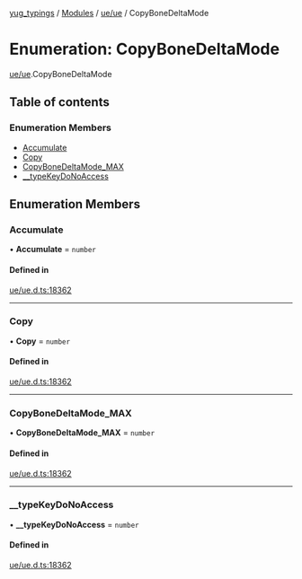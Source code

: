[yug_typings](../README.md) / [Modules](../modules.md) / [ue/ue](../modules/ue_ue.md) / CopyBoneDeltaMode

# Enumeration: CopyBoneDeltaMode

[ue/ue](../modules/ue_ue.md).CopyBoneDeltaMode

## Table of contents

### Enumeration Members

- [Accumulate](ue_ue.CopyBoneDeltaMode.md#accumulate)
- [Copy](ue_ue.CopyBoneDeltaMode.md#copy)
- [CopyBoneDeltaMode\_MAX](ue_ue.CopyBoneDeltaMode.md#copybonedeltamode_max)
- [\_\_typeKeyDoNoAccess](ue_ue.CopyBoneDeltaMode.md#__typekeydonoaccess)

## Enumeration Members

### Accumulate

• **Accumulate** = `number`

#### Defined in

[ue/ue.d.ts:18362](https://github.com/YugMetaverse/yug_typings/blob/b7d9b19/ue/ue.d.ts#L18362)

___

### Copy

• **Copy** = `number`

#### Defined in

[ue/ue.d.ts:18362](https://github.com/YugMetaverse/yug_typings/blob/b7d9b19/ue/ue.d.ts#L18362)

___

### CopyBoneDeltaMode\_MAX

• **CopyBoneDeltaMode\_MAX** = `number`

#### Defined in

[ue/ue.d.ts:18362](https://github.com/YugMetaverse/yug_typings/blob/b7d9b19/ue/ue.d.ts#L18362)

___

### \_\_typeKeyDoNoAccess

• **\_\_typeKeyDoNoAccess** = `number`

#### Defined in

[ue/ue.d.ts:18362](https://github.com/YugMetaverse/yug_typings/blob/b7d9b19/ue/ue.d.ts#L18362)
